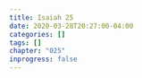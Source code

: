 ```yaml
---
title: Isaiah 25
date: 2020-03-28T20:27:00-04:00
categories: []
tags: []
chapter: "025"
inprogress: false
---
```


